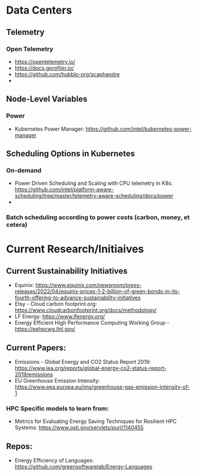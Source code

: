 # Data Centers

## Telemetry

### Open Telemetry

* https://opentelemetry.io/
* https://docs.gprofiler.io/
* https://github.com/hubblo-org/scaphandre
* 

## Node-Level Variables

### Power
* Kubernetes Power Manager:  https://github.com/intel/kubernetes-power-manager

###

## Scheduling Options in Kubernetes

### On-demand 

* Power Driven Scheduling and Scaling with CPU telemetry in K8s: https://github.com/intel/platform-aware-scheduling/tree/master/telemetry-aware-scheduling/docs/power
* 

### Batch scheduling according to power costs (carbon, money, et cetera)



# Current Research/Initiaives

## Current Sustainability Initiatives
* Equinix: https://www.equinix.com/newsroom/press-releases/2022/04/equinix-prices-1-2-billion-of-green-bonds-in-its-fourth-offering-to-advance-sustainability-initiatives
* Etsy - Cloud carbon footprint.org: https://www.cloudcarbonfootprint.org/docs/methodology/
* LF Energy:  https://www.lfenergy.org/
* Energy Efficient High Performance Computing Working Group - https://eehpcwg.llnl.gov/

## Current Papers:

* Emissions - Global Energy and CO2 Status Report 2019:  https://www.iea.org/reports/global-energy-co2-status-report-2019/emissions
* EU Greenhouse Emission Intensity:  https://www.eea.europa.eu/ims/greenhouse-gas-emission-intensity-of-1

### HPC Specific models to learn from:

* Metrics for Evaluating Energy Saving Techniques for Resilient HPC Systems: https://www.osti.gov/servlets/purl/1140455

## Repos:

* Energy Efficiency of Languages:  https://github.com/greensoftwarelab/Energy-Languages
